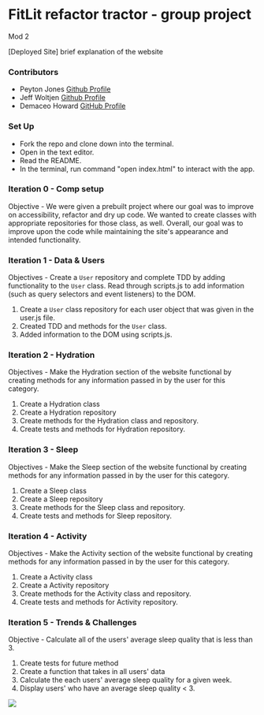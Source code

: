 # FitLit refactor tractor - group project
Mod 2

[Deployed Site]
brief explanation of the website 

### Contributors
* Peyton Jones [Github Profile](https://github.com/Peytonjo)
* Jeff Woltjen [Github Profile](https://github.com/jwoltjen)
* Demaceo Howard [GitHub Profile](https://github.com/demaceo)

### Set Up
* Fork the repo and clone down into the terminal.
* Open in the text editor.
* Read the README.
* In the terminal, run command "open index.html" to interact with the app.

### Iteration 0 - Comp setup
Objective - We were given a prebuilt project where our goal was to improve on accessibility, refactor and dry up code. We wanted to create classes with appropriate repositories for those class, as well. Overall, our goal was to improve upon the code while maintaining the site's appearance and intended functionality.

### Iteration 1 - Data & Users
Objectives - Create a `User` repository and complete TDD by adding functionality to the `User` class. Read through scripts.js to add information (such as query selectors and event listeners) to the DOM.
1. Create a `User` class repository for each user object that was given in the user.js file.
2. Created TDD and methods for the `User` class.
3. Added information to the DOM using scripts.js.

### Iteration 2 - Hydration
Objectives - Make the Hydration section of the website functional by creating methods for any information passed in by the user for this category.
1. Create a Hydration class
2. Create a Hydration repository
3. Create methods for the Hydration class and repository.
4. Create tests and methods for Hydration repository.

### Iteration 3 - Sleep
Objectives - Make the Sleep section of the website functional by creating methods for any information passed in by the user for this category.
1. Create a Sleep class
2. Create a Sleep repository
3. Create methods for the Sleep class and repository.
4. Create tests and methods for Sleep repository.

### Iteration 4 - Activity
Objectives - Make the Activity section of the website functional by creating methods for any information passed in by the user for this category.
1. Create a Activity class
2. Create a Activity repository
3. Create methods for the Activity class and repository.
4. Create tests and methods for Activity repository.


### Iteration 5 - Trends & Challenges
Objective - Calculate all of the users' average sleep quality that is less than 3.
1. Create tests for future method
2. Create a function that takes in all users' data 
3. Calculate the each users' average sleep quality for a given week.
4. Display users' who have an average sleep quality < 3.


![](http://g.recordit.co/xiy6sR3lvk.gif)










